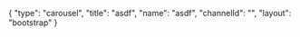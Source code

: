 {
    "type": "carousel",
    "title": "asdf",
    "name": "asdf",
    "channelId": "",
    "layout": "bootstrap"
}